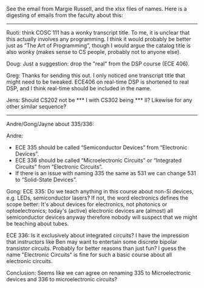 See the email from Margie Russell, and the xlsx files of names.  Here is a digesting of emails
from the faculty about this:

------

Ruoti:  think COSC 111 has a wonky transcript title. To me, it is unclear that this actually involves any programming. I think it would probably be better just as “The Art of Programming”, though I would argue the catalog title is also wonky (makes sense to CS people, probably not to anyone else).

Doug: Just a suggestion: drop the "real" from the DSP course (ECE 406).

Greg: Thanks for sending this out.  I only noticed one transcript title that might need to be tweaked.  ECE406 on real-time DSP is shortened to real DSP, and I think real-time should be included in the name.

Jens: Should CS202 not be *** I with CS302 being *** II? Likewise for any other similar sequence?

------------
Andre/Gong/Jayne about 335/336: 

Andre: 
- ECE 335 should be called “Semiconductor Devices” from “Electronic Devices”.
- ECE 336 should be called “Microelectronic Circuits” or “Integrated Circuits” from “Electronic Circuits”.
- If there is an issue with naming 335 the same as 531 we can change 531 to “Solid-State Devices”.

Gong: ECE 335: Do we teach anything in this course about non-Si devices, e.g. LEDs, semiconductor lasers? If not, the word electronics defines the scope better: It's about devices for electronics, not photonics or optoelectronics; today's (active) electronic devices are (almost) all semiconductor devices anyway therefore nobody will suspect that we might be teaching about tubes. 

ECE 336: Is it exclusively about integrated circuits?  I have the impression that instructors like Ben may want to entertain some discrete bipolar transistor circuits.  Probably for better reasons than just fun? I guess the name "Electronic Circuits" is fine for such a basic course about all electronic circuits.  

Conclusion: Seems like we can agree on renaming 335 to Microelectronic devices and 336 to microelectronic circuits?

